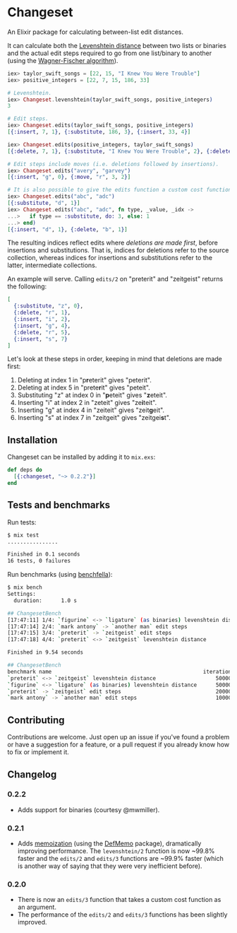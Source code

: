 # Changeset

An Elixir package for calculating between-list edit distances.

It can calculate both the [Levenshtein distance](https://en.wikipedia.org/wiki/Levenshtein_distance) between two lists or binaries and the actual edit steps required to go from one list/binary to another (using the [Wagner-Fischer algorithm](https://en.wikipedia.org/wiki/Wagner%E2%80%93Fischer_algorithm)).

```elixir
iex> taylor_swift_songs = [22, 15, "I Knew You Were Trouble"]
iex> positive_integers = [22, 7, 15, 186, 33]

# Levenshtein.
iex> Changeset.levenshtein(taylor_swift_songs, positive_integers)
3

# Edit steps.
iex> Changeset.edits(taylor_swift_songs, positive_integers)
[{:insert, 7, 1}, {:substitute, 186, 3}, {:insert, 33, 4}]

iex> Changeset.edits(positive_integers, taylor_swift_songs)
[{:delete, 7, 1}, {:substitute, "I Knew You Were Trouble", 2}, {:delete, 33, 4}]

# Edit steps include moves (i.e. deletions followed by insertions).
iex> Changeset.edits("avery", "garvey")
[{:insert, "g", 0}, {:move, "r", 3, 2}]

# It is also possible to give the edits function a custom cost function.
iex> Changeset.edits("abc", "adc")
[{:substitute, "d", 1}]
iex> Changeset.edits("abc", "adc", fn type, _value, _idx ->
...>   if type == :substitute, do: 3, else: 1
...> end)
[{:insert, "d", 1}, {:delete, "b", 1}]
```

The resulting indices reflect edits where *deletions are made first*, before insertions and substitutions. That is, indices for deletions refer to the source collection, whereas indices for insertions and substitutions refer to the latter, intermediate collections.

An example will serve. Calling `edits/2` on "preterit" and "zeitgeist" returns the following:

```elixir
[
  {:substitute, "z", 0},
  {:delete, "r", 1},
  {:insert, "i", 2},
  {:insert, "g", 4},
  {:delete, "r", 5},
  {:insert, "s", 7}
]
```

Let's look at these steps in order, keeping in mind that deletions are made first:

1. Deleting at index 1 in "p**r**eterit" gives "peterit".
2. Deleting at index 5 in "prete**r**it" gives "peteit".
3. Substituting "z" at index 0 in "**p**eteit" gives "**z**eteit".
4. Inserting "i" at index 2 in "zeteit" gives "ze**i**teit".
5. Inserting "g" at index 4 in "zeiteit" gives "zeit**g**eit".
6. Inserting "s" at index 7 in "zeitgeit" gives "zeitgei**s**t".

## Installation

Changeset can be installed by adding it to `mix.exs`:

```elixir
def deps do
  [{:changeset, "~> 0.2.2"}]
end
```

## Tests and benchmarks

Run tests:

```sh
$ mix test
................

Finished in 0.1 seconds
16 tests, 0 failures
```

Run benchmarks (using [benchfella](https://github.com/alco/benchfella)):

```sh
$ mix bench
Settings:
  duration:      1.0 s

## ChangesetBench
[17:47:11] 1/4: `figurine` <-> `ligature` (as binaries) levenshtein distance
[17:47:14] 2/4: `mark antony` -> `another man` edit steps
[17:47:15] 3/4: `preterit` -> `zeitgeist` edit steps
[17:47:18] 4/4: `preterit` <-> `zeitgeist` levenshtein distance

Finished in 9.54 seconds

## ChangesetBench
benchmark name                                                iterations   average time
`preterit` <-> `zeitgeist` levenshtein distance                   500000   3.72 µs/op
`figurine` <-> `ligature` (as binaries) levenshtein distance      500000   5.53 µs/op
`preterit` -> `zeitgeist` edit steps                              200000   8.56 µs/op
`mark antony` -> `another man` edit steps                         100000   10.09 µs/op
```

## Contributing

Contributions are welcome. Just open up an issue if you've found a problem or have a suggestion for a feature, or a pull request if you already know how to fix or implement it.

## Changelog

### 0.2.2

* Adds support for binaries (courtesy @mwmiller).

### 0.2.1

* Adds [memoization](https://wiki.haskell.org/Memoization) (using the [DefMemo](https://github.com/os6sense/DefMemo) package), dramatically improving performance. The `levenshtein/2` function is now ~99.8% faster and the `edits/2` and `edits/3` functions are ~99.9% faster (which is another way of saying that they were very inefficient before).

### 0.2.0

* There is now an `edits/3` function that takes a custom cost function as an argument.
* The performance of the `edits/2` and `edits/3` functions has been slightly improved.
